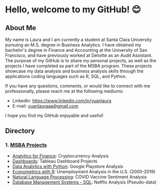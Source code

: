 # Hello, welcome to my GitHub! :blush:

## **About Me**
My name is Laura and I am currently a student at Santa Clara University pursuing an M.S. degree in Business Analytics. I have obtained my bachelor's degree in Finance and Accounting at the University of San Francisco, and have previously worked at Deloitte as an Audit Assistant. The purpose of my GitHub is to share my personal projects, as well as the projects I have completed as part of the MSBA program. These projects showcase my data analysis and business analysis skills through the applications coding languages such as R, SQL, and Python. 

If you have any questions, comments, or would like to connect with me professionally, please reach me at the following mediums:

- LinkedIn: https://www.linkedin.com/in/yuanlaura
- E-mail: yuanlauraaa@gmail.com

I hope you find my GitHub enjoyable and useful!

## Directory
### 1. [MSBA Projects](https://github.com/yuanlaura/MSBA-projects)    
   - [Analytics for Finance](https://github.com/yuanlaura/MSBA-projects/tree/main/Analytics-for-Finance): Cryptocurrency Analysis
   - [Dashboards](https://github.com/yuanlaura/MSBA-projects/tree/main/Dashboards): Tableau Dashboard Projects
   - [Data Analytics with Python](https://github.com/yuanlaura/MSBA-projects/tree/main/Data-Analytics-with-Python): Google Playstore Analysis
   - [Econometrics with R](https://github.com/yuanlaura/MSBA-projects/tree/main/Econometrics-with-R): Unemployment Analysis in the U.S. (2000-2019)
   - [Natural Language Processing](https://github.com/yuanlaura/MSBA-projects/tree/main/Natural-Language-Processing): COVID Vaccine Sentiment Analysis
   - [Database Management Systems - SQL](https://github.com/yuanlaura/MSBA-projects/tree/main/SQL): Netflix Analysis (Pseudo-data)
